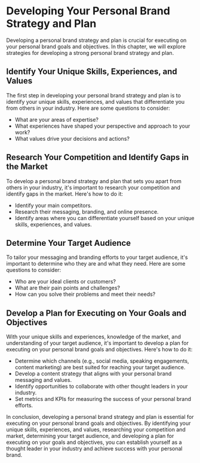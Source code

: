 Developing Your Personal Brand Strategy and Plan
=================================================================================================

Developing a personal brand strategy and plan is crucial for executing on your personal brand goals and objectives. In this chapter, we will explore strategies for developing a strong personal brand strategy and plan.

Identify Your Unique Skills, Experiences, and Values
----------------------------------------------------

The first step in developing your personal brand strategy and plan is to identify your unique skills, experiences, and values that differentiate you from others in your industry. Here are some questions to consider:

* What are your areas of expertise?
* What experiences have shaped your perspective and approach to your work?
* What values drive your decisions and actions?

Research Your Competition and Identify Gaps in the Market
---------------------------------------------------------

To develop a personal brand strategy and plan that sets you apart from others in your industry, it's important to research your competition and identify gaps in the market. Here's how to do it:

* Identify your main competitors.
* Research their messaging, branding, and online presence.
* Identify areas where you can differentiate yourself based on your unique skills, experiences, and values.

Determine Your Target Audience
------------------------------

To tailor your messaging and branding efforts to your target audience, it's important to determine who they are and what they need. Here are some questions to consider:

* Who are your ideal clients or customers?
* What are their pain points and challenges?
* How can you solve their problems and meet their needs?

Develop a Plan for Executing on Your Goals and Objectives
---------------------------------------------------------

With your unique skills and experiences, knowledge of the market, and understanding of your target audience, it's important to develop a plan for executing on your personal brand goals and objectives. Here's how to do it:

* Determine which channels (e.g., social media, speaking engagements, content marketing) are best suited for reaching your target audience.
* Develop a content strategy that aligns with your personal brand messaging and values.
* Identify opportunities to collaborate with other thought leaders in your industry.
* Set metrics and KPIs for measuring the success of your personal brand efforts.

In conclusion, developing a personal brand strategy and plan is essential for executing on your personal brand goals and objectives. By identifying your unique skills, experiences, and values, researching your competition and market, determining your target audience, and developing a plan for executing on your goals and objectives, you can establish yourself as a thought leader in your industry and achieve success with your personal brand.


